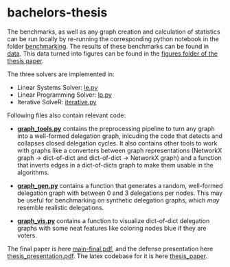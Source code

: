 # bachelors-thesis

The benchmarks, as well as any graph creation and calculation of statistics can be run locally by re-running the corresponding python notebook in the folder [benchmarking](./benchmarking/). The results of these benchmarks can be found in [data](./data/). This data turned into figures can be found in the [figures folder of the thesis paper](./thesis_paper/figures/).

The three solvers are implemented in:
- Linear Systems Solver: [le.py](./le.py)
- Linear Programming Solver: [lp.py](./lp.py)
- Iterative SolveR: [iterative.py](./iterative.py)

Following files also contain relevant code:

- **[graph_tools.py](./graph_tools.py)** contains the preprocessing pipeline to turn any graph into a well-formed delegation graph, inlcuding the code that detects and collapses closed delegation cycles. It also contains other tools to work with graphs like a converters between graph representations (NetworkX graph -> dict-of-dict and dict-of-dict -> NetworkX graph) and a function that inverts edges in a dict-of-dicts graph to make them usable in the algorithms.

- **[graph_gen.py](./graph_gen.py)** contains a function that generates a random, well-formed delegation graph with between 0 and 3 delegations per nodes. This may be useful for benchmarking on synthetic delegation graphs, which *may* resemble realistic delegations.

- **[graph_vis.py](./graph_vis.py)** contains a function to visualize dict-of-dict delegation graphs with some neat features like coloring nodes blue if they are voters.

The final paper is here [main-final.pdf](./main_final.pdf), and the defense presentation here [thesis_presentation.pdf](./thesis-presentation.pdf). The latex codebase for it is here [thesis_paper](./thesis_paper/).